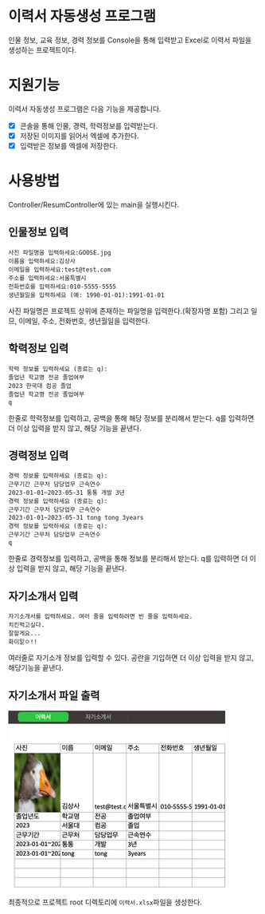 # 이력서 자동생성 프로그램

인물 정보, 교육 정보, 경력 정보를 Console을 통해 입력받고 Excel로 이력서 파일을 생성하는 프로젝트이다.

# 지원기능
이력서 자동생성 프로그램은 다음 기능을 제공합니다.

- [x] 콘솔을 통해 인물, 경력, 학력정보를 입력받는다.
- [x] 저장된 이미지를 읽어서 엑셀에 추가한다.
- [x] 입력받은 정보를 엑셀에 저장한다.

# 사용방법

Controller/ResumController에 있는 main을 실행시킨다.

## 인물정보 입력
```
사진 파일명을 입력하세요:GOOSE.jpg
이름을 입력하세요:김상사
이메일을 입력하세요:test@test.com
주소를 입력하세요:서울특별시
전화번호를 입력하세요:010-5555-5555
생년월일을 입력하세요 (예: 1990-01-01):1991-01-01
```
사진 파일명은 프로젝트 상위에 존재하는 파일명을 입력한다.(확장자명 포함)
그리고 일므, 이메일, 주소, 전화번호, 생년월일을 입력한다.

## 학력정보 입력
```
학력 정보를 입력하세요 (종료는 q):
졸업년 학교명 전공 졸업여부
2023 한국대 컴공 졸업
졸업년 학교명 전공 졸업여부
q
```
한줄로 학력정보를 입력하고, 공백을 통해 해당 정보를 분리해서 받는다.
q를 입력하면 더 이상 입력을 받지 않고, 해당 기능을 끝낸다.

## 경력정보 입력
```
경력 정보를 입력하세요 (종료는 q):
근무기간 근무처 담당업무 근속연수
2023-01-01~2023-05-31 통통 개발 3년
경력 정보를 입력하세요 (종료는 q):
근무기간 근무처 담당업무 근속연수
2023-01-01~2023-05-31 tong tong 3years
경력 정보를 입력하세요 (종료는 q):
근무기간 근무처 담당업무 근속연수
q
```
한줄로 경력정보를 입력하고, 공백을 통해 정보를 분리해서 받는다.
q를 입력하면 더 이상 입력을 받지 않고, 해당 기능을 끝낸다.

## 자기소개서 입력
```
자기소개서를 입력하세요. 여러 줄을 입력하려면 빈 줄을 입력하세요.
치킨먹고싶다.
잘할게요...
화이잍ㅇ!!

```
여러줄로 자기소개 정보를 입력할 수 있다.
공란을 기입하면 더 이상 입력을 받지 않고, 해당기능을 끝낸다.

## 자기소개서 파일 출력
![img.png](img.png)

최종적으로 프로젝트 root 디렉토리에 `이력서.xlsx`파일을 생성한다.

